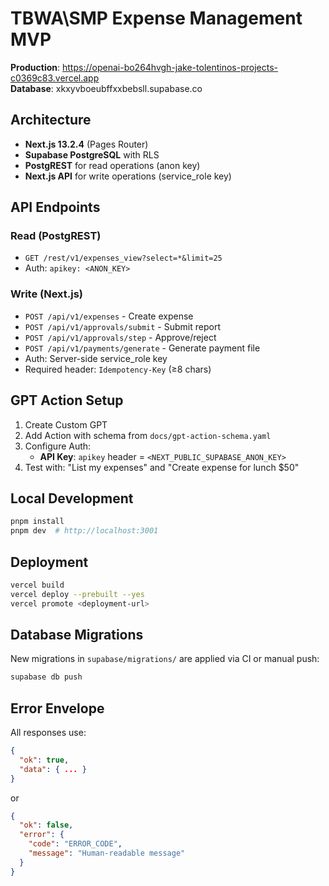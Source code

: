 # TBWA\SMP Expense Management MVP

**Production**: https://openai-bo264hvgh-jake-tolentinos-projects-c0369c83.vercel.app  
**Database**: xkxyvboeubffxxbebsll.supabase.co

## Architecture

- **Next.js 13.2.4** (Pages Router)
- **Supabase PostgreSQL** with RLS
- **PostgREST** for read operations (anon key)
- **Next.js API** for write operations (service_role key)

## API Endpoints

### Read (PostgREST)
- `GET /rest/v1/expenses_view?select=*&limit=25`
- Auth: `apikey: <ANON_KEY>`

### Write (Next.js)
- `POST /api/v1/expenses` - Create expense
- `POST /api/v1/approvals/submit` - Submit report
- `POST /api/v1/approvals/step` - Approve/reject
- `POST /api/v1/payments/generate` - Generate payment file
- Auth: Server-side service_role key
- Required header: `Idempotency-Key` (≥8 chars)

## GPT Action Setup

1. Create Custom GPT
2. Add Action with schema from `docs/gpt-action-schema.yaml`
3. Configure Auth:
   - **API Key**: `apikey` header = `<NEXT_PUBLIC_SUPABASE_ANON_KEY>`
4. Test with: "List my expenses" and "Create expense for lunch $50"

## Local Development

```bash
pnpm install
pnpm dev  # http://localhost:3001
```

## Deployment

```bash
vercel build
vercel deploy --prebuilt --yes
vercel promote <deployment-url>
```

## Database Migrations

New migrations in `supabase/migrations/` are applied via CI or manual push:

```bash
supabase db push
```

## Error Envelope

All responses use:
```json
{
  "ok": true,
  "data": { ... }
}
```
or
```json
{
  "ok": false,
  "error": {
    "code": "ERROR_CODE",
    "message": "Human-readable message"
  }
}
```
